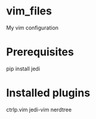 vim_files
=========
My vim configuration

Prerequisites
==============
pip install jedi

Installed plugins
=================
ctrlp.vim
jedi-vim
nerdtree
